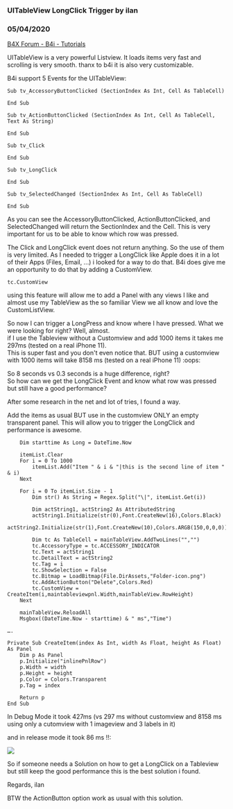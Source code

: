 ### UITableView LongClick Trigger by ilan
### 05/04/2020
[B4X Forum - B4i - Tutorials](https://www.b4x.com/android/forum/threads/117315/)

UITableView is a very powerful Listview. It loads items very fast and scrolling is very smooth. thanx to b4i it is also very customizable.  
  
B4i support 5 Events for the UITableView:  
  

```B4X
Sub tv_AccessoryButtonClicked (SectionIndex As Int, Cell As TableCell)  
   
End Sub  
  
Sub tv_ActionButtonClicked (SectionIndex As Int, Cell As TableCell, Text As String)  
   
End Sub  
  
Sub tv_Click  
   
End Sub  
  
Sub tv_LongClick  
   
End Sub  
  
Sub tv_SelectedChanged (SectionIndex As Int, Cell As TableCell)  
   
End Sub
```

  
  
As you can see the AccessoryButtonClicked, ActionButtonClicked, and SelectedChanged will return the SectionIndex and the Cell. This is very important for us to be able to know which row was pressed.  
  
The Click and LongClick event does not return anything. So the use of them is very limited. As I needed to trigger a LongClick like Apple does it in a lot of their Apps (Files, Email, …) i looked for a way to do that. B4i does give me an opportunity to do that by adding a CustomView.  
  

```B4X
tc.CustomView
```

  
  
using this feature will allow me to add a Panel with any views I like and almost use my TableView as the so familiar View we all know and love the CustomListView.  
  
So now I can trigger a LongPress and know where I have pressed. What we were looking for right? Well, almost.  
if I use the Tableview without a Customview and add 1000 items it takes me 297ms (tested on a real iPhone 11).  
This is super fast and you don't even notice that. BUT using a customview with 1000 items will take 8158 ms (tested on a real iPhone 11) :oops:  
  
So 8 seconds vs 0.3 seconds is a huge difference, right?  
So how can we get the LongClick Event and know what row was pressed but still have a good performance?  
  
After some research in the net and lot of tries, I found a way.  
  
Add the items as usual BUT use in the customview ONLY an empty transparent panel. This will allow you to trigger the LongClick and performance is awesome.  
  

```B4X
    Dim starttime As Long = DateTime.Now  
   
    itemList.Clear  
    For i = 0 To 1000  
        itemList.Add("Item " & i & "|this is the second line of item " & i)  
    Next  
   
    For i = 0 To itemList.Size - 1  
        Dim str() As String = Regex.Split("\|", itemList.Get(i))  
       
        Dim actString1, actString2 As AttributedString  
        actString1.Initialize(str(0),Font.CreateNew(16),Colors.Black)  
        actString2.Initialize(str(1),Font.CreateNew(10),Colors.ARGB(150,0,0,0))  
       
        Dim tc As TableCell = mainTableView.AddTwoLines("","")  
        tc.AccessoryType = tc.ACCESSORY_INDICATOR  
        tc.Text = actString1  
        tc.DetailText = actString2  
        tc.Tag = i  
        tc.ShowSelection = False  
        tc.Bitmap = LoadBitmap(File.DirAssets,"Folder-icon.png")  
        tc.AddActionButton("Delete",Colors.Red)  
        tc.CustomView = CreateItem(i,maintableviewpnl.Width,mainTableView.RowHeight)  
    Next  
  
    mainTableView.ReloadAll  
    Msgbox((DateTime.Now - starttime) & " ms","Time")  
  
….  
  
Private Sub CreateItem(index As Int, width As Float, height As Float) As Panel  
    Dim p As Panel  
    p.Initialize("inlinePnlRow")  
    p.Width = width  
    p.Height = height  
    p.Color = Colors.Transparent  
    p.Tag = index  
     
    Return p  
End Sub
```

  
  
In Debug Mode it took 427ms (vs 297 ms without customview and 8158 ms using only a cutomview with 1 imageview and 3 labels in it)  
  
and in release mode it took 86 ms !!:  
  
![](https://www.b4x.com/android/forum/attachments/93277)  
  
So if someone needs a Solution on how to get a LongClick on a Tableview but still keep the good performance this is the best solution i found.  
  
Regards, ilan  
  
BTW the ActionButton option work as usual with this solution.